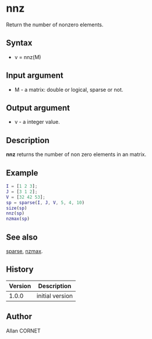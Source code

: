# nnz

Return the number of nonzero elements.

## Syntax

- v = nnz(M)

## Input argument

- M - a matrix: double or logical, sparse or not.

## Output argument

- v - a integer value.

## Description

  <p><b>nnz</b> returns the number of non zero elements in an matrix.</p>

## Example

```matlab
I = [1 2 3];
J = [3 1 2];
V = [32 42 53];
sp = sparse(I, J, V, 5, 4, 10)
size(sp)
nnz(sp)
nzmax(sp)
```

## See also

[sparse](sparse.md), [nzmax](nzmax.md).

## History

| Version | Description     |
| ------- | --------------- |
| 1.0.0   | initial version |

## Author

Allan CORNET

